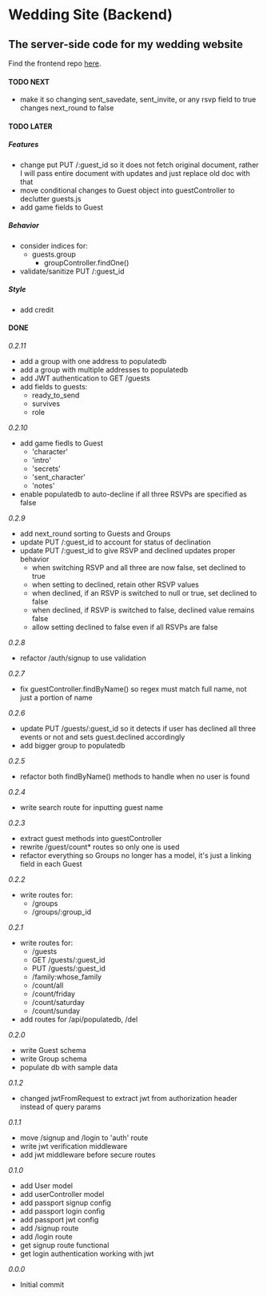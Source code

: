 # Wedding Site (Backend)

## The server-side code for my wedding website

Find the frontend repo [here](https://github.com/CutlerSheridan/wedding-site-client).

#### TODO NEXT

- make it so changing sent_savedate, sent_invite, or any rsvp field to true changes next_round to false

#### TODO LATER

##### Features

- change put PUT /:guest_id so it does not fetch original document, rather I will pass entire document with updates and just replace old doc with that
- move conditional changes to Guest object into guestController to declutter guests.js
- add game fields to Guest

##### Behavior

- consider indices for:
  - guests.group
    - groupController.findOne()
- validate/sanitize PUT /:guest_id

##### Style

- add credit

#### DONE

_0.2.11_

- add a group with one address to populatedb
- add a group with multiple addresses to populatedb
- add JWT authentication to GET /guests
- add fields to guests:
  - ready_to_send
  - survives
  - role

_0.2.10_

- add game fiedls to Guest
  - 'character'
  - 'intro'
  - 'secrets'
  - 'sent_character'
  - 'notes'
- enable populatedb to auto-decline if all three RSVPs are specified as false

_0.2.9_

- add next_round sorting to Guests and Groups
- update PUT /:guest_id to account for status of declination
- update PUT /:guest_id to give RSVP and declined updates proper behavior
  - when switching RSVP and all three are now false, set declined to true
  - when setting to declined, retain other RSVP values
  - when declined, if an RSVP is switched to null or true, set declined to false
  - when declined, if RSVP is switched to false, declined value remains false
  - allow setting declined to false even if all RSVPs are false

_0.2.8_

- refactor /auth/signup to use validation

_0.2.7_

- fix guestController.findByName() so regex must match full name, not just a portion of name

_0.2.6_

- update PUT /guests/:guest_id so it detects if user has declined all three events or not and sets guest.declined accordingly
- add bigger group to populatedb

_0.2.5_

- refactor both findByName() methods to handle when no user is found

_0.2.4_

- write search route for inputting guest name

_0.2.3_

- extract guest methods into guestController
- rewrite /guest/count\* routes so only one is used
- refactor everything so Groups no longer has a model, it's just a linking field in each Guest

_0.2.2_

- write routes for:
  - /groups
  - /groups/:group_id

_0.2.1_

- write routes for:
  - /guests
  - GET /guests/:guest_id
  - PUT /guests/:guest_id
  - /family:whose_family
  - /count/all
  - /count/friday
  - /count/saturday
  - /count/sunday
- add routes for /api/populatedb, /del

_0.2.0_

- write Guest schema
- write Group schema
- populate db with sample data

_0.1.2_

- changed jwtFromRequest to extract jwt from authorization header instead of query params

_0.1.1_

- move /signup and /login to 'auth' route
- write jwt verification middleware
- add jwt middleware before secure routes

_0.1.0_

- add User model
- add userController model
- add passport signup config
- add passport login config
- add passport jwt config
- add /signup route
- add /login route
- get signup route functional
- get login authentication working with jwt

_0.0.0_

- Initial commit
